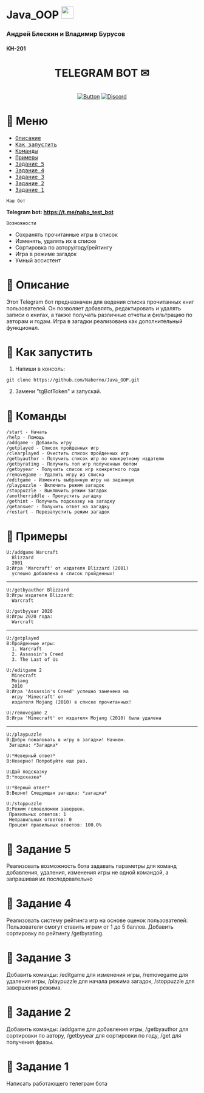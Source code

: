 # Java_OOP <img src="https://github.com/blackcater/blackcater/raw/main/images/Hi.gif" height="32"/>

<h3>Андрей Блескин и Владимир Бурусов</h3>
<h4>КН-201</h4>

<div align="center">

# TELEGRAM BOT ✉

​​​​​​</br> [![Button](https://user-images.githubusercontent.com/80776324/234415221-021db78d-8949-4da8-bf54-f9ae21628d41.png)](https://github.com/Naberno/Java_OOP/fork) [![Discord](https://user-images.githubusercontent.com/80776324/234414710-496d8ec0-992f-409e-a0c7-bf70df85d948.png)](https://discord.gg/rRAqRDVHcc)

</div>

# 📌 Меню

- [<kbd>Описание</kbd>](#-описание)
- [<kbd>Как запустить</kbd>](#-как-запустить)
- [<kbd>Команды</kbd>](#-команды)
- [<kbd>Примеры</kbd>](#-примеры)
- [<kbd>Задание 5</kbd>](#-задание-5)
- [<kbd>Задание 4</kbd>](#-задание-4)
- [<kbd>Задание 3</kbd>](#-задание-3)
- [<kbd>Задание 2</kbd>](#-задание-2)
- [<kbd>Задание 1</kbd>](#-задание-1)

`Наш бот`

 **Telegram bot: https://t.me/nabo_test_bot**

`Возможности`
* Сохранять прочитанные игры в список
* Изменять, удалять их в списке
* Сортировка по автору/году/рейтингу
* Игра в режиме загадок
* Умный ассистент

# 📌 Описание

Этот Telegram бот предназначен для ведения списка прочитанных книг пользователей. 
Он позволяет добавлять, редактировать и удалять записи о книгах, 
а также получать различные отчеты и фильтрацию по авторам и годам. 
Игра в загадки реализована как дополнительный функционал.

# 📌 Как запустить

1. Напиши в консоль:
```
git clone https://github.com/Naberno/Java_OOP.git
```
2. Замени "tgBotToken" и запускай.

# 📌 Команды

    /start - Начать
    /help - Помощь
    /addgame - Добавить игру
    /getplayed - Список пройденных игр
    /clearplayed - Очистить список пройденных игр
    /getbyauthor - Получить список игр по конкретному издателю
    /getbyrating - Получить топ игр полученных ботом
    /getbyyear - Получить список игр конкретного года
    /removegame - Удалить игру из списка
    /editgame - Изменить выбранную игру на заданную
    /playpuzzle - Включить режим загадок
    /stoppuzzle - Выключить режим загадок
    /anotherriddle - Пропустить загадку
    /gethint - Получить подсказку на загадку
    /getanswer - Получить ответ на загадку
    /restart - Перезапустить режим загадок

# 📌 Примеры


    U:/addgame Warcraft
      Blizzard
      2001
    B:Игра 'Warcraft' от издателя Blizzard (2001) 
      успешно добавлена в список пройденных!
***
    U:/getbyauthor Blizzard
    B:Игры издателя Blizzard:
      Warcraft

    U:/getbyyear 2020
    B:Игры 2020 года:
      Warcraft
***
    U:/getplayed
    B:Пройденные игры:
      1. Warcraft
      2. Assassin's Creed
      3. The Last of Us

    U:/editgame 2
      Minecraft
      Mojang
      2010
    B:Игра 'Assassin's Creed' успешно заменена на 
      игру 'Minecraft' от 
      издателя Mojang (2010) в списке прочитанных!

    U:/removegame 2
    B:Игра 'Minecraft' от издателя Mojang (2010) была удалена
***
    U:/playpuzzle 
    B:Добро пожаловать в игру в загадки! Начнем.  
     Загадка: *Загадка*

    U:*Неверный ответ* 
    B:Неверно! Попробуйте еще раз.

    U:Дай подсказку 
    B:*подсказка*

    U:*Верный ответ* 
    B:Верно! Следующая загадка: *загадка*

    U:/stoppuzzle    
    B:Режим головоломки завершен. 
     Правильных ответов: 1   
     Неправильных ответов: 0 
     Процент правильных ответов: 100.0% 

# 📌 Задание 5

Реализовать возможность бота задавать параметры для команд добавления, 
удаления, изменения игры не одной командой, а запрашивая их последовательно

# 📌 Задание 4

Реализовать систему рейтинга игр на основе оценок пользователей:
Пользователи смогут ставить играм от 1 до 5 баллов.
Добавить сортировку по рейтингу /getbyrating.

# 📌 Задание 3

Добавить команды: /editgame для изменения игры,
/removegame для удаления игры, 
/playpuzzle для начала режима загадок,
/stoppuzzle для завершения режима.

# 📌 Задание 2

Добавить команды: 
/addgame для добавления игры, 
/getbyauthor для сортировки по автору, 
/getbyyear для сортировки по году,
/get для получения фразы.

# 📌 Задание 1

Написать работающего телеграм бота